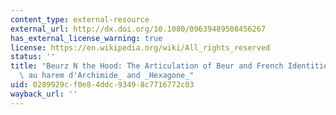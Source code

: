 ```yaml
---
content_type: external-resource
external_url: http://dx.doi.org/10.1080/09639489508456267
has_external_license_warning: true
license: https://en.wikipedia.org/wiki/All_rights_reserved
status: ''
title: "Beurz N the Hood: The Articulation of Beur and French Identities in _Le Th\xE9\
  \ au harem d'Archimide_ and _Hexagone_"
uid: 0289929c-f0e8-4ddc-9349-8c7716772c03
wayback_url: ''
---
```

